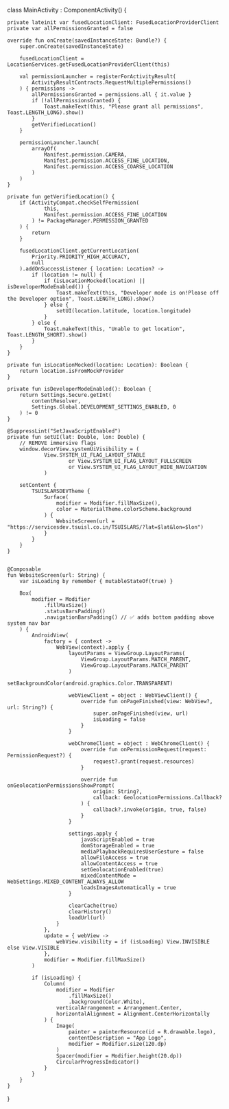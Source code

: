 class MainActivity : ComponentActivity() {

    private lateinit var fusedLocationClient: FusedLocationProviderClient
    private var allPermissionsGranted = false

    override fun onCreate(savedInstanceState: Bundle?) {
        super.onCreate(savedInstanceState)

        fusedLocationClient = LocationServices.getFusedLocationProviderClient(this)

        val permissionLauncher = registerForActivityResult(
            ActivityResultContracts.RequestMultiplePermissions()
        ) { permissions ->
            allPermissionsGranted = permissions.all { it.value }
            if (!allPermissionsGranted) {
                Toast.makeText(this, "Please grant all permissions", Toast.LENGTH_LONG).show()
            }
            getVerifiedLocation()
        }

        permissionLauncher.launch(
            arrayOf(
                Manifest.permission.CAMERA,
                Manifest.permission.ACCESS_FINE_LOCATION,
                Manifest.permission.ACCESS_COARSE_LOCATION
            )
        )
    }

    private fun getVerifiedLocation() {
        if (ActivityCompat.checkSelfPermission(
                this,
                Manifest.permission.ACCESS_FINE_LOCATION
            ) != PackageManager.PERMISSION_GRANTED
        ) {
            return
        }

        fusedLocationClient.getCurrentLocation(
            Priority.PRIORITY_HIGH_ACCURACY,
            null
        ).addOnSuccessListener { location: Location? ->
            if (location != null) {
                if (isLocationMocked(location) || isDeveloperModeEnabled()) {
                    Toast.makeText(this, "Developer mode is on!Please off the Developer option", Toast.LENGTH_LONG).show()
                } else {
                    setUI(location.latitude, location.longitude)
                }
            } else {
                Toast.makeText(this, "Unable to get location", Toast.LENGTH_SHORT).show()
            }
        }
    }

    private fun isLocationMocked(location: Location): Boolean {
        return location.isFromMockProvider
    }

    private fun isDeveloperModeEnabled(): Boolean {
        return Settings.Secure.getInt(
            contentResolver,
            Settings.Global.DEVELOPMENT_SETTINGS_ENABLED, 0
        ) != 0
    }

    @SuppressLint("SetJavaScriptEnabled")
    private fun setUI(lat: Double, lon: Double) {
        // REMOVE immersive flags
        window.decorView.systemUiVisibility = (
                View.SYSTEM_UI_FLAG_LAYOUT_STABLE
                        or View.SYSTEM_UI_FLAG_LAYOUT_FULLSCREEN
                        or View.SYSTEM_UI_FLAG_LAYOUT_HIDE_NAVIGATION
                )

        setContent {
            TSUISLARSDEVTheme {
                Surface(
                    modifier = Modifier.fillMaxSize(),
                    color = MaterialTheme.colorScheme.background
                ) {
                    WebsiteScreen(url = "https://servicesdev.tsuisl.co.in/TSUISLARS/?lat=$lat&lon=$lon")
                }
            }
        }
    }


    @Composable
    fun WebsiteScreen(url: String) {
        var isLoading by remember { mutableStateOf(true) }

        Box(
            modifier = Modifier
                .fillMaxSize()
                .statusBarsPadding()
                .navigationBarsPadding() // ✅ adds bottom padding above system nav bar
        ) {
            AndroidView(
                factory = { context ->
                    WebView(context).apply {
                        layoutParams = ViewGroup.LayoutParams(
                            ViewGroup.LayoutParams.MATCH_PARENT,
                            ViewGroup.LayoutParams.MATCH_PARENT
                        )
                        setBackgroundColor(android.graphics.Color.TRANSPARENT)

                        webViewClient = object : WebViewClient() {
                            override fun onPageFinished(view: WebView?, url: String?) {
                                super.onPageFinished(view, url)
                                isLoading = false
                            }
                        }

                        webChromeClient = object : WebChromeClient() {
                            override fun onPermissionRequest(request: PermissionRequest?) {
                                request?.grant(request.resources)
                            }

                            override fun onGeolocationPermissionsShowPrompt(
                                origin: String?,
                                callback: GeolocationPermissions.Callback?
                            ) {
                                callback?.invoke(origin, true, false)
                            }
                        }

                        settings.apply {
                            javaScriptEnabled = true
                            domStorageEnabled = true
                            mediaPlaybackRequiresUserGesture = false
                            allowFileAccess = true
                            allowContentAccess = true
                            setGeolocationEnabled(true)
                            mixedContentMode = WebSettings.MIXED_CONTENT_ALWAYS_ALLOW
                            loadsImagesAutomatically = true
                        }

                        clearCache(true)
                        clearHistory()
                        loadUrl(url)
                    }
                },
                update = { webView ->
                    webView.visibility = if (isLoading) View.INVISIBLE else View.VISIBLE
                },
                modifier = Modifier.fillMaxSize()
            )

            if (isLoading) {
                Column(
                    modifier = Modifier
                        .fillMaxSize()
                        .background(Color.White),
                    verticalArrangement = Arrangement.Center,
                    horizontalAlignment = Alignment.CenterHorizontally
                ) {
                    Image(
                        painter = painterResource(id = R.drawable.logo),
                        contentDescription = "App Logo",
                        modifier = Modifier.size(120.dp)
                    )
                    Spacer(modifier = Modifier.height(20.dp))
                    CircularProgressIndicator()
                }
            }
        }
    }
}
